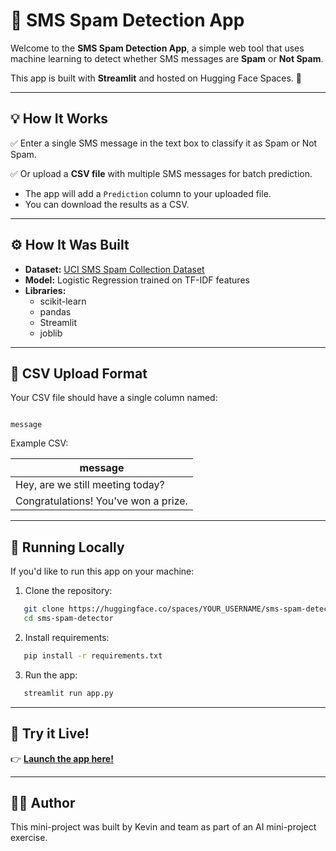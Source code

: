 # 📩 SMS Spam Detection App

Welcome to the **SMS Spam Detection App**, a simple web tool that uses machine learning to detect whether SMS messages are **Spam** or **Not Spam**.

This app is built with **Streamlit** and hosted on Hugging Face Spaces. 🚀

---

## 💡 How It Works

✅ Enter a single SMS message in the text box to classify it as Spam or Not Spam.

✅ Or upload a **CSV file** with multiple SMS messages for batch prediction.

- The app will add a `Prediction` column to your uploaded file.
- You can download the results as a CSV.

---

## ⚙️ How It Was Built

- **Dataset:** [UCI SMS Spam Collection Dataset](https://archive.ics.uci.edu/ml/datasets/SMS+Spam+Collection)
- **Model:** Logistic Regression trained on TF-IDF features
- **Libraries:**  
  - scikit-learn
  - pandas
  - Streamlit
  - joblib

---

## 📂 CSV Upload Format

Your CSV file should have a single column named:

```

message

````

Example CSV:

| message                          |
|----------------------------------|
| Hey, are we still meeting today? |
| Congratulations! You've won a prize. |

---

## 🚀 Running Locally

If you'd like to run this app on your machine:

1. Clone the repository:

```bash
   git clone https://huggingface.co/spaces/YOUR_USERNAME/sms-spam-detector
   cd sms-spam-detector
````

2. Install requirements:

```bash
   pip install -r requirements.txt
 ```

3. Run the app:

```bash
   streamlit run app.py
 ```

---

## 🔗 Try it Live!

👉 **[Launch the app here!](https://huggingface.co/spaces/Xvira/sms-spam-detector)**

---

## 👨‍💻 Author

This mini-project was built by Kevin and team as part of an AI mini-project exercise.
